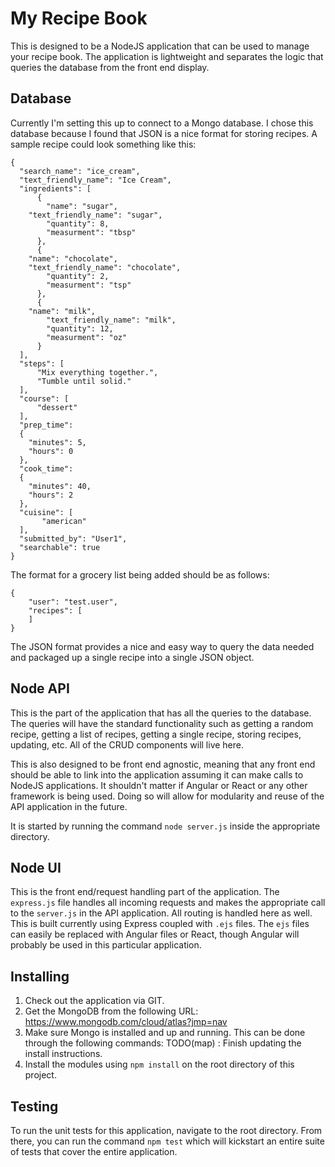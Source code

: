 # My Recipe Book
This is designed to be a NodeJS application that can be used to manage your recipe book.  The application is lightweight and separates the logic that queries the database from the front end display.

## Database
Currently I'm setting this up to connect to a Mongo database.  I chose this database because I found that JSON is a nice format for storing recipes.  A sample recipe could look something like this:

```
{
  "search_name": "ice_cream", 
  "text_friendly_name": "Ice Cream",
  "ingredients": [
      {
        "name": "sugar",
	"text_friendly_name": "sugar",
    	"quantity": 8,
    	"measurment": "tbsp"
      },
      {
	"name": "chocolate",
	"text_friendly_name": "chocolate",
      	"quantity": 2,
      	"measurment": "tsp"
      },
      {
	"name": "milk",
      	"text_friendly_name": "milk",
      	"quantity": 12,
      	"measurment": "oz"
      }
  ],
  "steps": [
      "Mix everything together.",
      "Tumble until solid."
  ],
  "course": [
      "dessert"
  ],
  "prep_time":
  {
    "minutes": 5,
    "hours": 0
  },
  "cook_time":
  {
    "minutes": 40,
    "hours": 2
  },
  "cuisine": [
       "american"
  ],
  "submitted_by": "User1",
  "searchable": true
}
```

The format for a grocery list being added should be as follows:
```
{
	"user": "test.user",
	"recipes": [
	]
}
```

The JSON format provides a nice and easy way to query the data needed and packaged up a single recipe into a single JSON object.

## Node API
This is the part of the application that has all the queries to the database.  The queries will have the standard functionality such as getting a random recipe, getting a list of recipes, getting a single recipe, storing recipes, updating, etc.  All of the CRUD components will live here.

This is also designed to be front end agnostic, meaning that any front end should be able to link into the application assuming it can make calls to NodeJS applications.  It shouldn't matter if Angular or React or any other framework is being used.  Doing so will allow for modularity and reuse of the API application in the future.

It is started by running the command `node server.js` inside the appropriate directory.

## Node UI
This is the front end/request handling part of the application.  The `express.js` file handles all incoming requests and makes the appropriate call to the `server.js` in the API application.  All routing is handled here as well.  This is built currently using Express coupled with `.ejs` files.  The `ejs` files can easily be replaced with Angular files or React, though Angular will probably be used in this particular application.

## Installing
1. Check out the application via GIT.
2. Get the MongoDB from the following URL: https://www.mongodb.com/cloud/atlas?jmp=nav
3. Make sure Mongo is installed and up and running.  This can be done through the following commands:
   TODO(map) : Finish updating the install instructions.
4. Install the modules using `npm install` on the root directory of this project.


## Testing
To run the unit tests for this application, navigate to the root directory.  From there, you can run the command `npm test` which will kickstart an entire suite of tests that cover the entire application.